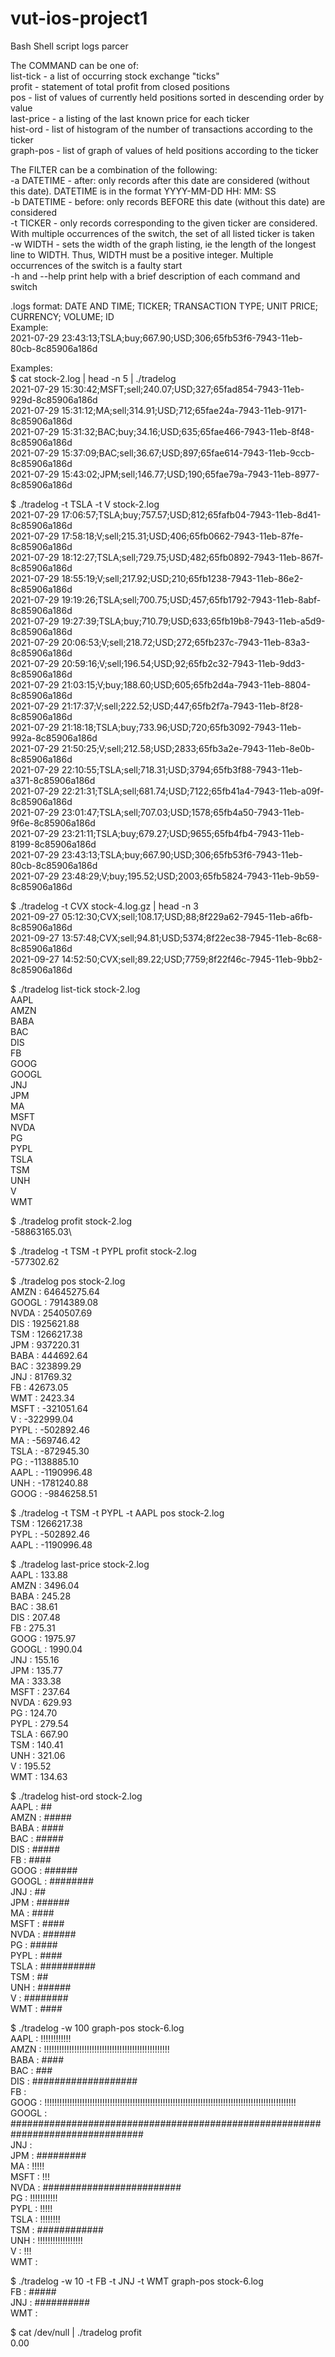 # vut-ios-project1
Bash Shell script logs parcer

The COMMAND can be one of: \
list-tick - a list of occurring stock exchange "ticks"\
profit - statement of total profit from closed positions\
pos - list of values of currently held positions sorted in descending order by value\
last-price - a listing of the last known price for each ticker\
hist-ord - list of histogram of the number of transactions according to the ticker\
graph-pos - list of graph of values of held positions according to the ticker

The FILTER can be a combination of the following: \
-a DATETIME - after: only records after this date are considered (without this date). DATETIME is in the format YYYY-MM-DD HH: MM: SS\
-b DATETIME - before: only records BEFORE this date (without this date) are considered\
-t TICKER - only records corresponding to the given ticker are considered. With multiple occurrences of the switch, the set of all listed ticker is taken\
-w WIDTH - sets the width of the graph listing, ie the length of the longest line to WIDTH. Thus, WIDTH must be a positive integer. Multiple occurrences of the switch is a faulty start\
-h and --help print help with a brief description of each command and switch

.logs format: DATE AND TIME; TICKER; TRANSACTION TYPE; UNIT PRICE; CURRENCY; VOLUME; ID\
Example: \
2021-07-29 23:43:13;TSLA;buy;667.90;USD;306;65fb53f6-7943-11eb-80cb-8c85906a186d 

Examples: \
$ cat stock-2.log | head -n 5 | ./tradelog\
2021-07-29 15:30:42;MSFT;sell;240.07;USD;327;65fad854-7943-11eb-929d-8c85906a186d\
2021-07-29 15:31:12;MA;sell;314.91;USD;712;65fae24a-7943-11eb-9171-8c85906a186d\
2021-07-29 15:31:32;BAC;buy;34.16;USD;635;65fae466-7943-11eb-8f48-8c85906a186d\
2021-07-29 15:37:09;BAC;sell;36.67;USD;897;65fae614-7943-11eb-9ccb-8c85906a186d\
2021-07-29 15:43:02;JPM;sell;146.77;USD;190;65fae79a-7943-11eb-8977-8c85906a186d

$ ./tradelog -t TSLA -t V stock-2.log\
2021-07-29 17:06:57;TSLA;buy;757.57;USD;812;65fafb04-7943-11eb-8d41-8c85906a186d\
2021-07-29 17:58:18;V;sell;215.31;USD;406;65fb0662-7943-11eb-87fe-8c85906a186d\
2021-07-29 18:12:27;TSLA;sell;729.75;USD;482;65fb0892-7943-11eb-867f-8c85906a186d\
2021-07-29 18:55:19;V;sell;217.92;USD;210;65fb1238-7943-11eb-86e2-8c85906a186d\
2021-07-29 19:19:26;TSLA;sell;700.75;USD;457;65fb1792-7943-11eb-8abf-8c85906a186d\
2021-07-29 19:27:39;TSLA;buy;710.79;USD;633;65fb19b8-7943-11eb-a5d9-8c85906a186d\
2021-07-29 20:06:53;V;sell;218.72;USD;272;65fb237c-7943-11eb-83a3-8c85906a186d\
2021-07-29 20:59:16;V;sell;196.54;USD;92;65fb2c32-7943-11eb-9dd3-8c85906a186d\
2021-07-29 21:03:15;V;buy;188.60;USD;605;65fb2d4a-7943-11eb-8804-8c85906a186d\
2021-07-29 21:17:37;V;sell;222.52;USD;447;65fb2f7a-7943-11eb-8f28-8c85906a186d\
2021-07-29 21:18:18;TSLA;buy;733.96;USD;720;65fb3092-7943-11eb-992a-8c85906a186d\
2021-07-29 21:50:25;V;sell;212.58;USD;2833;65fb3a2e-7943-11eb-8e0b-8c85906a186d\
2021-07-29 22:10:55;TSLA;sell;718.31;USD;3794;65fb3f88-7943-11eb-a371-8c85906a186d\
2021-07-29 22:21:31;TSLA;sell;681.74;USD;7122;65fb41a4-7943-11eb-a09f-8c85906a186d\
2021-07-29 23:01:47;TSLA;sell;707.03;USD;1578;65fb4a50-7943-11eb-9f6e-8c85906a186d\
2021-07-29 23:21:11;TSLA;buy;679.27;USD;9655;65fb4fb4-7943-11eb-8199-8c85906a186d\
2021-07-29 23:43:13;TSLA;buy;667.90;USD;306;65fb53f6-7943-11eb-80cb-8c85906a186d\
2021-07-29 23:48:29;V;buy;195.52;USD;2003;65fb5824-7943-11eb-9b59-8c85906a186d

$ ./tradelog -t CVX stock-4.log.gz | head -n 3\
2021-09-27 05:12:30;CVX;sell;108.17;USD;88;8f229a62-7945-11eb-a6fb-8c85906a186d\
2021-09-27 13:57:48;CVX;sell;94.81;USD;5374;8f22ec38-7945-11eb-8c68-8c85906a186d\
2021-09-27 14:52:50;CVX;sell;89.22;USD;7759;8f22f46c-7945-11eb-9bb2-8c85906a186d

$ ./tradelog list-tick stock-2.log\
AAPL\
AMZN\
BABA\
BAC\
DIS\
FB\
GOOG\
GOOGL\
JNJ\
JPM\
MA\
MSFT\
NVDA\
PG\
PYPL\
TSLA\
TSM\
UNH\
V\
WMT

$ ./tradelog profit stock-2.log\
-58863165.03\

$ ./tradelog -t TSM -t PYPL profit stock-2.log\
-577302.62

$ ./tradelog pos stock-2.log\
AMZN      : 64645275.64\
GOOGL     :  7914389.08\
NVDA      :  2540507.69\
DIS       :  1925621.88\
TSM       :  1266217.38\
JPM       :   937220.31\
BABA      :   444692.64\
BAC       :   323899.29\
JNJ       :    81769.32\
FB        :    42673.05\
WMT       :     2423.34\
MSFT      :  -321051.64\
V         :  -322999.04\
PYPL      :  -502892.46\
MA        :  -569746.42\
TSLA      :  -872945.30\
PG        : -1138885.10\
AAPL      : -1190996.48\
UNH       : -1781240.88\
GOOG      : -9846258.51

$ ./tradelog -t TSM -t PYPL -t AAPL pos stock-2.log\
TSM       :  1266217.38\
PYPL      :  -502892.46\
AAPL      : -1190996.48

$ ./tradelog last-price stock-2.log\
AAPL      :  133.88\
AMZN      : 3496.04\
BABA      :  245.28\
BAC       :   38.61\
DIS       :  207.48\
FB        :  275.31\
GOOG      : 1975.97\
GOOGL     : 1990.04\
JNJ       :  155.16\
JPM       :  135.77\
MA        :  333.38\
MSFT      :  237.64\
NVDA      :  629.93\
PG        :  124.70\
PYPL      :  279.54\
TSLA      :  667.90\
TSM       :  140.41\
UNH       :  321.06\
V         :  195.52\
WMT       :  134.63

$ ./tradelog hist-ord stock-2.log\
AAPL      : ##\
AMZN      : #####\
BABA      : ####\
BAC       : #####\
DIS       : #####\
FB        : ####\
GOOG      : ######\
GOOGL     : ########\
JNJ       : ##\
JPM       : ######\
MA        : ####\
MSFT      : ####\
NVDA      : ######\
PG        : #####\
PYPL      : ####\
TSLA      : ##########\
TSM       : ##\
UNH       : ######\
V         : ########\
WMT       : ####

$ ./tradelog -w 100 graph-pos stock-6.log\
AAPL      : !!!!!!!!!!!!\
AMZN      : !!!!!!!!!!!!!!!!!!!!!!!!!!!!!!!!!!!!!!!!!!!!!!!!!!\
BABA      : ####\
BAC       : ###\
DIS       : ###################\
FB        : \
GOOG      : !!!!!!!!!!!!!!!!!!!!!!!!!!!!!!!!!!!!!!!!!!!!!!!!!!!!!!!!!!!!!!!!!!!!!!!!!!!!!!!!!!!!!!!!!!!!!!!!!!!!\
GOOGL     : ################################################################################\
JNJ       : \
JPM       : #########\
MA        : !!!!!\
MSFT      : !!!\
NVDA      : #########################\
PG        : !!!!!!!!!!!\
PYPL      : !!!!!\
TSLA      : !!!!!!!!\
TSM       : ############\
UNH       : !!!!!!!!!!!!!!!!!!\
V         : !!!\
WMT       :

$ ./tradelog -w 10 -t FB -t JNJ -t WMT graph-pos stock-6.log\
FB        : #####\
JNJ       : ##########\
WMT       :

$ cat /dev/null | ./tradelog profit\
0.00


